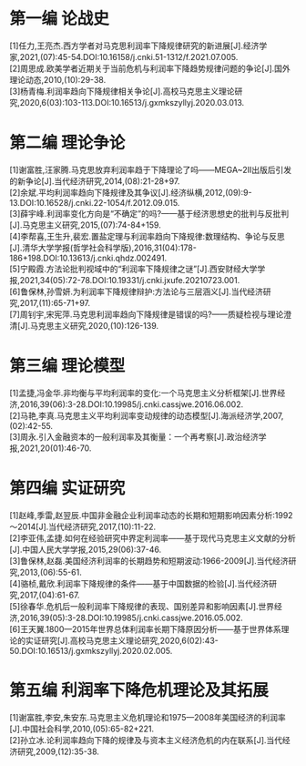 # 第一编 论战史
[1]任力,王亮杰.西方学者对马克思利润率下降规律研究的新进展[J].经济学家,2021,(07):45-54.DOI:10.16158/j.cnki.51-1312/f.2021.07.005.  
[2]周思成.欧美学者近期关于当前危机与利润率下降趋势规律问题的争论[J].国外理论动态,2010,(10):29-38.  
[3]杨青梅.利润率趋向下降规律相关争论[J].高校马克思主义理论研究,2020,6(03):103-113.DOI:10.16513/j.gxmkszyllyj.2020.03.013.  

# 第二编 理论争论
[1]谢富胜,汪家腾.马克思放弃利润率趋于下降理论了吗——MEGA~2Ⅱ出版后引发的新争论[J].当代经济研究,2014,(08):21-28+97.  
[2]余斌.平均利润率趋向下降规律及其争议[J].经济纵横,2012,(09):9-13.DOI:10.16528/j.cnki.22-1054/f.2012.09.015.  
[3]薛宇峰.利润率变化方向是“不确定”的吗?——基于经济思想史的批判与反批判[J].马克思主义研究,2015,(07):74-84+159.  
[4]李帮喜,王生升,裴宏.置盐定理与利润率趋向下降规律:数理结构、争论与反思[J].清华大学学报(哲学社会科学版),2016,31(04):178-186+198.DOI:10.13613/j.cnki.qhdz.002491.  
[5]宁殿霞.方法论批判视域中的“利润率下降规律之谜”[J].西安财经大学学报,2021,34(05):72-78.DOI:10.19331/j.cnki.jxufe.20210723.001.  
[6]鲁保林,孙雪妍.为利润率下降规律辩护:方法论与三层涵义[J].当代经济研究,2017,(11):65-71+97.  
[7]周钊宇,宋宪萍.马克思利润率趋向下降规律是错误的吗?——质疑检视与理论澄清[J].马克思主义研究,2020,(10):126-139.  

# 第三编 理论模型
[1]孟捷,冯金华.非均衡与平均利润率的变化:一个马克思主义分析框架[J].世界经济,2016,39(06):3-28.DOI:10.19985/j.cnki.cassjwe.2016.06.002.  
[2]马艳,李真.马克思主义平均利润率变动规律的动态模型[J].海派经济学,2007,(02):42-55.  
[3]周永.引入金融资本的一般利润率及其衡量：一个再考察[J].政治经济学报,2021,20(01):46-70.  

# 第四编 实证研究
[1]赵峰,季雷,赵翌辰.中国非金融企业利润率动态的长期和短期影响因素分析:1992～2014[J].当代经济研究,2017,(10):11-22.  
[2]李亚伟,孟捷.如何在经验研究中界定利润率——基于现代马克思主义文献的分析[J].中国人民大学学报,2015,29(06):37-46.  
[3]鲁保林,赵磊.美国经济利润率的长期趋势和短期波动:1966-2009[J].当代经济研究,2013,(06):55-61.  
[4]骆桢,戴欣.利润率下降规律的条件——基于中国数据的检验[J].当代经济研究,2017,(04):61-67.  
[5]徐春华.危机后一般利润率下降规律的表现、国别差异和影响因素[J].世界经济,2016,39(05):3-28.DOI:10.19985/j.cnki.cassjwe.2016.05.002.  
[6]王天翼.1800—2015年世界总体利润率长期下降原因分析——基于世界体系理论的实证研究[J].高校马克思主义理论研究,2020,6(02):43- 50.DOI:10.16513/j.gxmkszyllyj.2020.02.005.  

# 第五编 利润率下降危机理论及其拓展
[1]谢富胜,李安,朱安东.马克思主义危机理论和1975—2008年美国经济的利润率[J].中国社会科学,2010,(05):65-82+221.  
[2]孙立冰.论利润率趋向下降的规律及与资本主义经济危机的内在联系[J].当代经济研究,2009,(12):35-38.  

